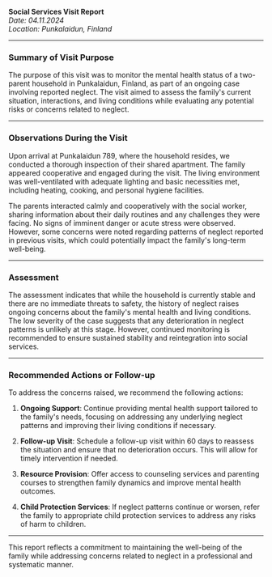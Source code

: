 

**Social Services Visit Report**  
*Date: 04.11.2024*  
*Location: Punkalaidun, Finland*  

---

### Summary of Visit Purpose  
The purpose of this visit was to monitor the mental health status of a two-parent household in Punkalaidun, Finland, as part of an ongoing case involving reported neglect. The visit aimed to assess the family's current situation, interactions, and living conditions while evaluating any potential risks or concerns related to neglect.

---

### Observations During the Visit  
Upon arrival at Punkalaidun 789, where the household resides, we conducted a thorough inspection of their shared apartment. The family appeared cooperative and engaged during the visit. The living environment was well-ventilated with adequate lighting and basic necessities met, including heating, cooking, and personal hygiene facilities.  

The parents interacted calmly and cooperatively with the social worker, sharing information about their daily routines and any challenges they were facing. No signs of imminent danger or acute stress were observed. However, some concerns were noted regarding patterns of neglect reported in previous visits, which could potentially impact the family's long-term well-being.

---

### Assessment  
The assessment indicates that while the household is currently stable and there are no immediate threats to safety, the history of neglect raises ongoing concerns about the family's mental health and living conditions. The low severity of the case suggests that any deterioration in neglect patterns is unlikely at this stage. However, continued monitoring is recommended to ensure sustained stability and reintegration into social services.

---

### Recommended Actions or Follow-up  
To address the concerns raised, we recommend the following actions:  

1. **Ongoing Support**: Continue providing mental health support tailored to the family's needs, focusing on addressing any underlying neglect patterns and improving their living conditions if necessary.  

2. **Follow-up Visit**: Schedule a follow-up visit within 60 days to reassess the situation and ensure that no deterioration occurs. This will allow for timely intervention if needed.  

3. **Resource Provision**: Offer access to counseling services and parenting courses to strengthen family dynamics and improve mental health outcomes.  

4. **Child Protection Services**: If neglect patterns continue or worsen, refer the family to appropriate child protection services to address any risks of harm to children.  

---

This report reflects a commitment to maintaining the well-being of the family while addressing concerns related to neglect in a professional and systematic manner.